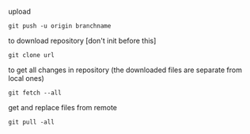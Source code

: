 upload

```
git push -u origin branchname
```

to download repository [don't init before this]

```
git clone url
```

to get all changes in repository (the downloaded files are separate from local ones)

```
git fetch --all
```

get and replace files from remote

```
git pull -all
```
